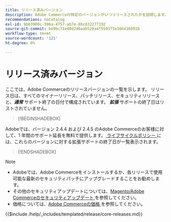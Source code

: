 ```yaml
---
title: リリース済みバージョン
description: Adobe Commerceの特定のバージョンがいつリリースされたかを説明します。
recommendations: noCatalog
exl-id: 9b03900c-39ba-4757-ab7e-8bc832277192
source-git-commit: be9bc71e40d240aab528a4f5591f5e166416091b
workflow-type: tm+mt
source-wordcount: '121'
ht-degree: 0%

---
```


# リリース済みバージョン

ここでは、Adobe Commerceのリリースバージョンの一覧を示します。 リリース日は、すべてのマイナーリリース、パッチリリース、セキュリティリリースと、**_通常_** サポート終了の日付で構成されています。 **_拡張_** サポートの終了日はリストされていません。

>[!BEGINSHADEBOX]

Adobeでは、バージョン 2.4.4 および 2.4.5 のAdobe Commerceのお客様に対して、1 年間のサポート延長を無料で提供します。[ ライフサイクルポリシー ](lifecycle-policy.md) には、これらのバージョンに対する拡張サポートの終了日が一覧表示されます。

>[!ENDSHADEBOX]

>[!NOTE]
>
>- Adobeでは、Adobe Commerceをインストールするか、各リリースで使用可能な最新のセキュリティパッチにアップグレードすることをお勧めします。
>- その他のセキュリティアップデートについては、[Magento/Adobe Commerceのセキュリティアップデート ](https://helpx.adobe.com/security/products/magento.html) を参照してください。
>- 価格については、[Adobe Commerceの価格 ](https://business.adobe.com/products/magento/pricing.html) を参照してください。

{{$include /help/_includes/templated/release/core-releases.md}}
